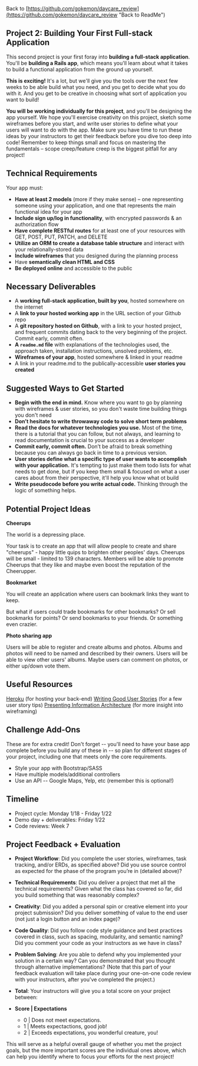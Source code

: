 Back to 
[https://github.com/gokemon/daycare_review](https://github.com/gokemon/daycare_review "Back to ReadMe")

## Project 2: Building Your First Full-stack Application

This second project is your first foray into **building a full-stack application**. You'll be **building a Rails app**, which means you'll learn about what it takes to build a functional application from the ground up yourself.

**This is exciting!** It's a lot, but we'll give you the tools over the next few weeks to be able build what you need, and you get to decide what you do with it. And you get to be creative in choosing what sort of application you want to build!

**You will be working individually for this project**, and you'll be designing the app yourself. We hope you'll exercise creativity on this project, sketch some wireframes before you start, and write user stories to define what your users will want to do with the app. Make sure you have time to run these ideas by your instructors to get their feedback before you dive too deep into code! Remember to keep things small and focus on mastering the fundamentals – scope creep/feature creep is the biggest pitfall for any project!

## Technical Requirements
Your app must:

- **Have at least 2 models** (more if they make sense) – one representing someone using your application, and one that represents the main functional idea for your app
- **Include sign up/log in functionality**, with encrypted passwords & an authorization flow
- **Have complete RESTful routes** for at least one of your resources with GET, POST, PUT, PATCH, and DELETE
- **Utilize an ORM to create a database table structure** and interact with your relationally-stored data
- **Include wireframes** that you designed during the planning process
- Have **semantically clean HTML and CSS**
- **Be deployed online** and accessible to the public

## Necessary Deliverables
- A **working full-stack application, built by you**, hosted somewhere on the internet
- A **link to your hosted working app** in the URL section of your Github repo
- A **git repository hosted on Github**, with a link to your hosted project, and frequent commits dating back to the very beginning of the project. Commit early, commit often.
- **A `readme.md` file** with explanations of the technologies used, the approach taken, installation instructions, unsolved problems, etc.
- **Wireframes of your app**, hosted somewhere & linked in your readme
- A link in your readme.md to the publically-accessible **user stories you created**

## Suggested Ways to Get Started
- **Begin with the end in mind.** Know where you want to go by planning with wireframes & user stories, so you don't waste time building things you don't need
- **Don’t hesitate to write throwaway code to solve short term problems**
- **Read the docs for whatever technologies you use.** Most of the time, there is a tutorial that you can follow, but not always, and learning to read documentation is crucial to your success as a developer
- **Commit early, commit often.** Don’t be afraid to break something because you can always go back in time to a previous version.
- **User stories define what a specific type of user wants to accomplish with your application.** It's tempting to just make them todo lists for what needs to get done, but if you keep them small & focused on what a user cares about from their perspective, it'll help you know what ot build
- **Write pseudocode before you write actual code.** Thinking through the logic of something helps.

## Potential Project Ideas
**Cheerups**

The world is a depressing place.

Your task is to create an app that will allow people to create and share "cheerups" - happy little quips to brighten other peoples' days. Cheerups will be small - limited to 139 characters. Members will be able to promote Cheerups that they like and maybe even boost the reputation of the Cheerupper.

**Bookmarket**

You will create an application where users can bookmark links they want to keep.

But what if users could trade bookmarks for other bookmarks? Or sell bookmarks for points? Or send bookmarks to your friends. Or something even crazier.

**Photo sharing app**

Users will be able to register and create albums and photos. Albums and photos will need to be named and described by their owners. Users will be able to view other users' albums. Maybe users can comment on photos, or either up/down vote them.

## Useful Resources
[Heroku](https://www.heroku.com/) (for hosting your back-end)
[Writing Good User Stories](http://www.mariaemerson.com/user-stories/) (for a few user story tips)
[Presenting Information Architecture](http://webstyleguide.com/wsg3/3-information-architecture/4-presenting-information.html) (for more insight into wireframing)



## Challenge Add-Ons
These are for extra credit! Don't forget -- you'll need to have your base app complete before you build any of these in -- so plan for different stages of your project, including one that meets only the core requirements.

* Style your app with Bootstrap/SASS
* Have multiple models/additional controllers
* Use an API -- Google Maps, Yelp, etc (remember this is optional!)


## Timeline

* Project cycle: Monday 1/18 - Friday 1/22
* Demo day + deliverables: Friday 1/22
* Code reviews: Week 7

## Project Feedback + Evaluation
- **Project Workflow**: Did you complete the user stories, wireframes, task tracking, and/or ERDs, as specified above? Did you use source control as expected for the phase of the program you’re in (detailed above)?

- **Technical Requirements**: Did you deliver a project that met all the technical requirements? Given what the class has covered so far, did you build something that was reasonably complex?

- **Creativity**: Did you added a personal spin or creative element into your project submission? Did you deliver something of value to the end user (not just a login button and an index page)?

- **Code Quality**: Did you follow code style guidance and best practices covered in class, such as spacing, modularity, and semantic naming? Did you comment your code as your instructors as we have in class?

- **Problem Solving**: Are you able to defend why you implemented your solution in a certain way? Can you demonstrated that you thought through alternative implementations? (Note that this part of your feedback evaluation will take place during your one-on-one code review with your instructors, after you've completed the project.)

- **Total**: Your instructors will give you a total score on your project between:

- **Score | Expectations**
	- 0 | Does not meet expectations.
	- 1 | Meets expectactions, good job!
	- 2 | Exceeds expectations, you wonderful creature, you!

This will serve as a helpful overall gauge of whether you met the project goals, but the more important scores are the individual ones above, which can help you identify where to focus your efforts for the next project!